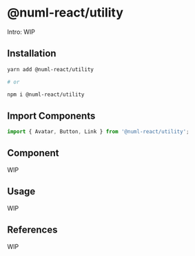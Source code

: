 # @numl-react/utility

Intro: WIP

## Installation

```sh
yarn add @numl-react/utility

# or

npm i @numl-react/utility
```

## Import Components

```jsx
import { Avatar, Button, Link } from '@numl-react/utility';
```

## Component

WIP

## Usage

WIP

## References

WIP
